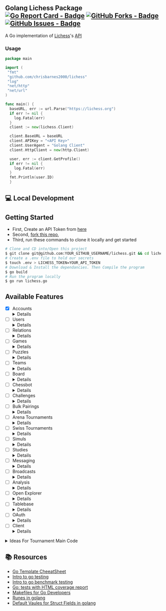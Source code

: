 ## Golang Lichess Package [![Go Report Card - Badge]][Go Report Card - Report] [![GitHub Forks - Badge]][GitHub Forks - Link] [![GitHub Issues - Badge]][GitHub Issues - Link]

[Go Report Card - Badge]: https://goreportcard.com/badge/github.com/chrisbarnes2000/lichess
[Go Report Card - Report]: https://goreportcard.com/report/github.com/chrisbarnes2000/lichess
<!-- [![Go Report Card](https://goreportcard.com/badge/github.com/chrisbarnes2000/lichess)](https://goreportcard.com/report/github.com/chrisbarnes2000/lichess) -->

[GitHub Forks - Badge]: https://img.shields.io/github/forks/ChrisBarnes2000/lichess.svg?style=flat-square
[GitHub Forks - Link]: https://github.com/ChrisBarnes2000/lichess/network
<!-- [![GitHub](https://img.shields.io/github/forks/ChrisBarnes2000/lichess.svg?style=flat-square)](https://github.com/ChrisBarnes2000/lichess/network) -->

[GitHub Issues - Badge]: https://img.shields.io/github/issues/ChrisBarnes2000/lichess.svg?style=flat-square
[GitHub Issues - Link]: https://github.com/ChrisBarnes2000/lichess/issues
<!-- [![GitHub](https://img.shields.io/github/issues/ChrisBarnes2000/lichess.svg?style=flat-square)](https://github.com/ChrisBarnes2000/lichess/issues) -->

<!-- [![NPM version](https://img.shields.io/npm/v/chris-barnes-lichess.svg?style=flat)](https://www.npmjs.com/package/chris-barnes-lichess) -->
<!-- [![NPM downloads](https://img.shields.io/npm/dm/chris-barnes-lichess.svg?style=flat)](https://npmjs.org/package/chris-barnes-lichess) -->
<!-- [![Build Status](https://img.shields.io/travis/ChrisBarnes2000/chris-barnes-lichess.svg?style=flat)](https://travis-ci.org/ChrisBarnes2000/chris-barnes-lichess) -->

A Go implementation of [Lichess](https://lichess.org)'s [API](https://lichess.org/api)

### Usage

```go
package main

import (
 "fmt"
 "github.com/chrisbarnes2000/lichess"
 "log"
 "net/http"
 "net/url"
)

func main() {
  baseURL, err := url.Parse("https://lichess.org")
  if err != nil {
    log.Fatal(err)
  }
  client := new(lichess.Client)

  client.BaseURL = baseURL
  client.APIKey = "<API Key>"
  client.UserAgent = "Golang Client"
  client.HttpClient = new(http.Client)

  user, err := client.GetProfile()
  if err != nil {
    log.Fatal(err)
  }
  fmt.Println(user.ID)
  }
```

## 💻 Local Development

## Getting Started

- First, Create an API Token from [here](https://lichess.org/account/oauth/token/create)
- Second, [fork this repo](https://github.com/chrisbarnes2000/lichess/fork),
- Third, run these commands to clone it locally and get started

```zsh
# Clone and CD into/Open this project
$ git clone git@github.com:YOUR_GITHUB_USERNAME/lichess.git && cd lichess
# Create a .env file to hold our secrets
$ touch .env > LICHESS_TOKEN=YOUR_API_TOKEN
# Download & Install the dependancies. Then Compile the program
$ go build
# Run the program locally
$ go run lichess.go
```

## Available Features


- [x] Accounts <details>
  - [X] GetProfile [API Docs](https://lichess.org/api#operation/accountMe), [location in our code](./account.go)
  - [X] GetEmail [API Docs](https://lichess.org/api#operation/accountEmail), [location in our code](./account.go)
  - [X] GetPreferences [API Docs](https://lichess.org/api#operation/account), [location in our code](./account.go)
  - [X] GetKidModeStatus [API Docs](https://lichess.org/api#operation/accountKid), [location in our code](./account.go)
  - [X] SetKidModeStatus[API Docs](https://lichess.org/api#operation/accountKidPost), [location in our code](./account.go)
  - [X] Unit Testing [location in our code](./account_test.go)
  </details>
- [ ] Users <details>
  - [ ] GetRLUsersStatus [API Docs](https://lichess.org/api#operation/apiUsersStatus), [location in our code](./users.go)
  - [ ] GetTopPlayers [API Docs](https://lichess.org/api#operation/player), [location in our code](./users.go)
  - [ ] GetLeaderboard [API Docs](https://lichess.org/api#operation/playerTopNbPerfType), [location in our code](./users.go)
  - [ ] GetUserPublicData [API Docs](https://lichess.org/api#operation/apiUser), [location in our code](./users.go)
  - [ ] GetPlayerHistory [API Docs](https://lichess.org/api#operation/apiUserRatingHistory), [location in our code](./users.go)
  - [ ] GetPlayerActivity [API Docs](https://lichess.org/api#operation/apiUserActivity), [location in our code](./users.go)
  - [ ] GetPlayerByID [API Docs](https://lichess.org/api#operation/apiUsers), [location in our code](./users.go)
  - [ ] GetTeamMembers [API Docs](https://lichess.org/api#operation/teamIdUsers), [location in our code](./users.go)
  - [ ] GetLiveStream [API Docs](https://lichess.org/api#operation/streamerLive), [location in our code](./users.go)
  - [ ] GetCrossTable [API Docs](https://lichess.org/api#operation/apiCrosstable), [location in our code](./users.go)
  - [ ] Unit Testing [location in our code](./users_test.go)
  </details>
- [ ] Relations <details>
  - [ ] GetFollowing [API Docs](https://lichess.org/api#operation/apiUserFollowing), [location in our code](./relations.go)
  - [ ] GetFollowers [API Docs](https://lichess.org/api#operation/apiUserFollowers), [location in our code](./relations.go)
  - [ ] Unit Testing [location in our code](./relations_test.go)
  </details>
- [ ] Games <details>
  - [ ] ExportOneGame [API Docs](https://lichess.org/api#operation/gamePgn), [location in our code](./game.go)
  - [ ] ExportOngoingGame [API Docs](https://lichess.org/api#operation/apiUserCurrentGame), [location in our code](./game.go)
  - [ ] ExportGames [API Docs](https://lichess.org/api#operation/apiGamesUser), [location in our code](./game.go)
  - [ ] ExportGameByID [API Docs](https://lichess.org/api#operation/gamesExportIds), [location in our code](./game.go)
  - [ ] StreamCurrentGames [API Docs](https://lichess.org/api#operation/gamesByUsers), [location in our code](./game.go)
  - [ ] GetOngoingGames [API Docs](https://lichess.org/api#operation/apiAccountPlaying), [location in our code](./game.go)
  - [ ] GetCurrentTvGames [API Docs](https://lichess.org/api#operation/tvChannels), [location in our code](./game.go)
  - [ ] StreamCurrentTvGame [API Docs](https://lichess.org/api#operation/tvFeed), [location in our code](./game.go)
  - [ ] StreamMovesFromGame [API Docs](https://lichess.org/api#operation/streamGame), [location in our code](./game.go)
  - [ ] ImportOneGame [API Docs](https://lichess.org/api#operation/gameImport), [location in our code](./game.go)
  - [ ] Unit Testing [location in our code](./game_test.go)
  </details>
- [ ] Puzzles <details>
  - [ ] GetDailyPuzzle [API Docs](https://lichess.org/api#operation/apiPuzzleDaily), [location in our code](./puzzles.go)
  - [ ] GetPuzzleActivity [API Docs](https://lichess.org/api#operation/apiPuzzleActivity), [location in our code](./puzzles.go)
  - [ ] GetPuzzleDashboard [API Docs](https://lichess.org/api#operation/apiPuzzleDashboard), [location in our code](./puzzles.go)
  - [ ] GetStormDashboard [API Docs](https://lichess.org/api#operation/apiStormDashboard), [location in our code](./puzzles.go)
  - [ ] Unit Testing [location in our code](./puzzle_test.go)
  </details>
- [ ] Teams <details>
  - [ ] GetTeamSwissTournaments [API Docs](https://lichess.org/api#operation/apiTeamSwiss), [location in our code](./teams.go)
  - [ ] GetSingleTeam [API Docs](https://lichess.org/api#operation/teamShow), [location in our code](./teams.go)
  - [ ] GetPopularTeams [API Docs](https://lichess.org/api#operation/teamAll), [location in our code](./teams.go)
  - [ ] TeamsofPlayer [API Docs](https://lichess.org/api#operation/teamOfUsername), [location in our code](./teams.go)
  - [ ] SearchTeams [API Docs](https://lichess.org/api#operation/teamSearch), [location in our code](./teams.go)
  - [ ] GetMembersofTeam [API Docs](https://lichess.org/api#operation/teamIdUsers), [location in our code](./teams.go)
  - [ ] GetTeamArenaTournaments [API Docs](https://lichess.org/api#operation/apiTeamArena), [location in our code](./teams.go)
  - [ ] JoinTeam [API Docs](https://lichess.org/api#operation/teamIdJoin), [location in our code](./teams.go)
  - [ ] LeaveTeam [API Docs](https://lichess.org/api#operation/teamIdQuit), [location in our code](./teams.go)
  - [ ] KickFromTeam [API Docs](https://lichess.org/api#operation/teamIdKickUserId), [location in our code](./teams.go)
  - [ ] MessageAllTeamMembers [API Docs](https://lichess.org/api#operation/teamIdPmAll), [location in our code](./teams.go)
  - [ ] Unit Testing [location in our code](./teams_test.go)
  </details>
- [ ] Board <details>
  - [ ] StreamIncomingEvents [API Docs](https://lichess.org/api#operation/apiStreamEvent), [location in our code](./board.go)
  - [ ] CreateSeek [API Docs](https://lichess.org/api#operation/apiBoardSeek), [location in our code](./board.go)
  - [ ] StreamBaordGameState/GetBoardGameState [API Docs](https://lichess.org/api#operation/boardGameStream), [location in our code](./board.go)
  - [ ] MakeBoardMove [API Docs](https://lichess.org/api#operation/boardGameMove), [location in our code](./board.go)
  - [ ] WriteInChat [API Docs](https://lichess.org/api#operation/boardGameChat), [location in our code](./board.go)
  - [ ] AbortGame [API Docs](https://lichess.org/api#operation/boardGameAbort), [location in our code](./board.go)
  - [ ] ResignGame [API Docs](https://lichess.org/api#operation/boardGameResign), [location in our code](./board.go)
  - [ ] HandleDrawOffers [API Docs](https://lichess.org/api#operation/boardGameDraw), [location in our code](./board.go)
  - [ ] Unit Testing [location in our code](./board_test.go)
  </details>
- [ ] Chessbot <details>
  - [ ] StreamIncomingEvents [API Docs](https://lichess.org/api#operation/apiStreamEvent), [location in our code](./board.go)
  - [ ] UpgradeToBotAccount [API Docs](https://lichess.org/api#operation/botAccountUpgrade), [location in our code](./bot.go)
  - [ ] StreamBotGameState [API Docs](https://lichess.org/api#operation/botGameStream), [location in our code](./bot.go)
  - [ ] MakeBotMove [API Docs](https://lichess.org/api#operation/botGameMove), [location in our code](./bot.go)
  - [ ] BotWriteInChat [API Docs](https://lichess.org/api#operation/botGameChat), [location in our code](./bot.go)
  - [ ] BotAbortGame [API Docs](https://lichess.org/api#operation/botGameAbort), [location in our code](./bot.go)
  - [ ] BotResginGame [API Docs](https://lichess.org/api#operation/botGameResign), [location in our code](./bot.go)
  - [ ] Unit Testing [location in our code](./chessbot_test.go)
  </details>
- [ ] Challenges <details>
  - [ ] CreateChallenge [API Docs](https://lichess.org/api#operation/challengeCreate), [location in our code](./challenges)
  - [ ] AcceptChallenge [API Docs](https://lichess.org/api#operation/challengeAccept), [location in our code](./challenges)
  - [ ] DeclineChallenge [API Docs](https://lichess.org/api#operation/challengeDecline), [location in our code](./challenges)
  - [ ] CancelChallenge [API Docs](https://lichess.org/api#operation/challengeCancel), [location in our code](./challenges)
  - [ ] ChallengeTheAI [API Docs](https://lichess.org/api#operation/challengeAi), [location in our code](./challenges)
  - [ ] OpenEndedChallenge [API Docs](https://lichess.org/api#operation/challengeOpen), [location in our code](./challenges)
  - [ ] StartClocks [API Docs](https://lichess.org/api#operation/challengeStartClocks), [location in our code](./challenges)
  - [ ] AddToOpponentClock [API Docs](https://lichess.org/api#operation/roundAddTime), [location in our code](./challenges)
  - [ ] CreateAdminChallenge [API Docs](https://lichess.org/api#operation/challengeCreateAdmin), [location in our code](./challenges)
  - [ ] Unit Testing [location in our code](./challenges_test.go)
   </details>
- [ ] Bulk Pairings <details>
  - [ ] ViewUpcomingBulkPairings [API Docs](https://lichess.org/api#operation/bulkPairingGet), [location in our code](./bulkpairing.go)
  - [ ] CreateBulkPairing [API Docs](https://lichess.org/api#operation/bulkPairingCreate), [location in our code](./bulkpairing.go)
  - [ ] ManuallyStartClocks [API Docs](https://lichess.org/api#operation/bulkPairingStartClocks), [location in our code](./bulkpairing.go)
  - [ ] CancelBulkPairing [API Docs](https://lichess.org/api#operation/bulkPairingDelete), [location in our code](./bulkpairing.go)
  - [ ] Unit Testing [location in our code](bulkpairings_test.go)
  </details>
- [ ] Arena Tournaments <details>
  - [ ] GetCurrentArenaTournaments [API Docs](https://lichess.org/api#operation/apiTournament), [location in our code](./arenatournaments.go)
  - [ ] CreateArenaTournament [API Docs](https://lichess.org/api#operation/apiTournamentPost), [location in our code](./arenatournaments.go)
  - [ ] GetArenaTournamentInfo [API Docs](https://lichess.org/api#operation/tournament), [location in our code](./arenatournaments.go)
  - [ ] UpdateArenaTournament [API Docs](https://lichess.org/api#operation/apiTournamentUpdate), [location in our code](./arenatournaments.go)
  - [ ] JoinArenaTournament [API Docs](https://lichess.org/api#operation/apiTournamentJoin), [location in our code](./arenatournaments.go)
  - [ ] TerminateArenaTournament [API Docs](https://lichess.org/api#operation/apiTournamentTerminate), [location in our code](./arenatournaments.go)
  - [ ] UpdateTeamBattle [API Docs](https://lichess.org/api#operation/apiTournamentTeamBattlePost), [location in our code](./arenatournaments.go)
  - [ ] ExportArenaTournamentGames [API Docs](https://lichess.org/api#operation/gamesByTournament), [location in our code](./arenatournaments.go)
  - [ ] GetArenaTournamentResults [API Docs](https://lichess.org/api#operation/resultsByTournament), [location in our code](./arenatournaments.go)
  - [ ] GetTeamStandingFromArenaTournament [API Docs](https://lichess.org/api#operation/teamsByTournament), [location in our code](./arenatournaments.go)
  - [ ] GetArenaTournamentsCreatedByUser [API Docs](https://lichess.org/api#operation/apiUserNameTournamentCreated), [location in our code](./arenatournaments.go)
  - [ ] GetTeamArenaTournaments [API Docs](https://lichess.org/api#operation/apiTeamArena), [location in our code](./arenatournaments.go)
  - [ ] Unit Testing [location in our code](./arenatournaments_test.go)
  </details>
- [ ] Swiss Tournaments <details>
  - [ ] CreateSwissTournament [API Docs](https://lichess.org/api#operation/apiSwissNew), [location in our code](./swisstournaments.go)
  - [ ] TerminateSwissTournament [API Docs](https://lichess.org/api#operation/apiSwissTerminate), [location in our code](./swisstournaments.go)
  - [ ] ExportTRFSwissTournament [API Docs](https://lichess.org/api#operation/swissTrf), [location in our code](./swisstournaments.go)
  - [ ] ExportGameFromSwissTournament [API Docs](https://lichess.org/api#operation/gamesBySwiss), [location in our code](./swisstournaments.go)
  - [ ] GetSwissTournamentResults [API Docs](https://lichess.org/api#operation/resultsBySwiss), [location in our code](./swisstournaments.go)
  - [ ] GetTeamSwissTournaments [API Docs](https://lichess.org/api#operation/apiTeamSwiss), [location in our code](./swisstournaments.go)
  - [ ] Unit Testing [location in our code](./swisstournaments_test.go)
  </details>
- [ ] Simuls <details>
  - [ ] GetCurrentSimuls [API Docs](https://lichess.org/api#operation/apiSimul), [location in our code](./simuls.go)
  - [ ] Unit Testing [location in our code](./simuls_test.go)
  </details>
- [ ] Studies <details>
  - [ ] ExportOneStudyChapter [API Docs](https://lichess.org/api#operation/studyChapterPgn), [location in our code](./studies.go)
  - [ ] ExportAllChapters [API Docs](https://lichess.org/api#operation/studyAllChaptersPgn), [location in our code](./studies.go)
  - [ ] ExportAllStudieFromUser [API Docs](https://lichess.org/api#operation/studyExportAllPgn), [location in our code](./studies.go)
  - [ ] Unit Testing [location in our code](./studies_test.go)
  </details>
- [ ] Messaging <details>
  - [ ] SendPrivateMessage [API Docs](https://lichess.org/api#operation/inboxUsername), [location in our code](./messages.go)
  - [ ] Unit Testing [location in our code](./messages_test.go)
  </details>
- [ ] Broadcasts <details>
  - [ ] GetOfficialBroadcasts [API Docs](https://lichess.org/api#operation/broadcastIndex), [location in our code](./broadcasts.go)
  - [ ] CreateBroadcast [API Docs](https://lichess.org/api#operation/broadcastCreate), [location in our code](./broadcasts.go)
  - [ ] GetBroadcast [API Docs](https://lichess.org/api#operation/broadcastGet), [location in our code](./broadcasts.go)
  - [ ] UpdateBroadcast [API Docs](https://lichess.org/api#operation/broadcastUpdate), [location in our code](./broadcasts.go)
  - [ ] PushPNGToBroadcast [API Docs](https://lichess.org/api#operation/broadcastPush), [location in our code](./broadcasts.go)
  - [ ] Unit Testing [location in our code](broadcasts_test.go)
  </details>
- [ ] Analysis <details>
  - [ ] GetCloudEvaluation [API Docs](https://lichess.org/api#operation/apiCloudEval), [location in our code](./analysis.go)
  - [ ] Unit Testing [location in our code](./analysis_test.go)
  </details>
- [ ] Open Explorer <details>
  - [ ] MasterGames [API Docs](https://lichess.org/api#operation/openingExplorerMaster), [location in our code](./openexplorer.go)
  - [ ] LichessGames [API Docs](https://lichess.org/api#operation/openingExplorerLichess), [location in our code](./openexplorer.go)
  - [ ] OTBMasterGames [API Docs](https://lichess.org/api#operation/openingExplorerMasterGame), [location in our code](./openexplorer.go)
  - [ ] OpeningExplorerStats [API Docs](https://lichess.org/api#operation/openingExplorerStats), [location in our code](./openexplorer.go)
  - [ ] Unit Testing [location in our code](./openexplorer_test.go)
  </details>
- [ ] Tablebase <details>
  - [ ] TablebaseLookup [API Docs](https://lichess.org/api#operation/tablebaseStandard), [location in our code](./tablebase.go)
  - [ ] TablebaseLookupForAtomicChess [API Docs](https://lichess.org/api#operation/tablebaseAtomic), [location in our code](./tablebase.go)
  - [ ] TablebaseLookupForAntiChess [API Docs](https://lichess.org/api#operation/antichessAtomic), [location in our code](./tablebase.go)
  - [ ] Unit Testing [location in our code](./tablebase_test.go)
  </details>
- [ ] OAuth <details>
  <!-- ACCOUNT -->
  - [ ] GetPuzzleActivity [API Docs](https://lichess.org/api#operation/apiPuzzleActivity), [location in our code](./oauth.go)
  - [ ] GetPuzzleDashBoard [API Docs](https://lichess.org/api#operation/apiPuzzleDashboard), [location in our code](./oauth.go)
  - [ ] GetProfile [API Docs](https://lichess.org/api#operation/accountMe), [location in our code](./oauth.go)
  - [ ] GetEmail [API Docs](https://lichess.org/api#operation/accountEmail), [location in our code](./oauth.go)
  - [ ] GetPreferences [API Docs](https://lichess.org/api#operation/account), [location in our code](./oauth.go)
  - [ ] GetKidModeStatus [API Docs](https://lichess.org/api#operation/accountKid), [location in our code](./oauth.go)
  - [ ] SetKidModeStatus [API Docs](https://lichess.org/api#operation/accountKidPost), [location in our code](./oauth.go)
  <!-- GAME -->
  - [ ] ExportGames [API Docs](https://lichess.org/api#operation/apiGamesUser), [location in our code](./oauth.go)
  - [ ] GetOngoingGames [API Docs](https://lichess.org/api#operation/apiAccountPlaying), [location in our code](./oauth.go)
  - [ ] ImportOneGame [API Docs](https://lichess.org/api#operation/gameImport), [location in our code](./oauth.go)
  <!-- STUDIES -->
  - [ ] ExportAllStudieFromUser [API Docs](https://lichess.org/api#operation/studyExportAllPgn), [location in our code](./oauth.go)
  <!-- BRODCASTS -->
  - [ ] CreateBroadcast [API Docs](https://lichess.org/api#operation/broadcastCreate), [location in our code](./oauth.go)
  - [ ] GetBroadcast [API Docs](https://lichess.org/api#operation/broadcastGet), [location in our code](./oauth.go)
  - [ ] UpdateBroadcast [API Docs](https://lichess.org/api#operation/broadcastUpdate), [location in our code](./oauth.go)
  - [ ] PushPNGToBroadcast [API Docs](https://lichess.org/api#operation/broadcastPush), [location in our code](./oauth.go)
  <!-- TEAM -->
  - [ ] JoinTeam [API Docs](https://lichess.org/api#operation/teamIdJoin), [location in our code](./oauth.go)
  - [ ] LeaveTeam [API Docs](https://lichess.org/api#operation/teamIdQuit), [location in our code](./oauth.go)
  - [ ] KickFromTeam [API Docs](https://lichess.org/api#operation/teamIdKickUserId), [location in our code](./oauth.go)
  - [ ] MessageAllTeamMembers [API Docs](https://lichess.org/api#operation/teamIdPmAll), [location in our code](./oauth.go)
  - [ ] Unit Testing [location in our code](./oauth_test.go)
  </details>
- [ ] Client <details>
  - [X] newRequest [API Docs](https://lichess.org/api#section/Introduction/Clients), [location in our code](./client.go)
  - [X] do [API Docs](https://lichess.org/api#section/Introduction/Clients), [location in our code](./client.go)
  - [X] Unit Testing [location in our code](./client_test.go)
  </details>

<details> <summary>Ideas For Tournament Main Code</summary>

Afetr setting things up for the Chess club at MakeSchool to compete and learn from eachother I have noticed these features are missing from the tournament sections of lichess.org and will be looking into how one mighth add these

  1. Ability to Kick/Pause Members
  2. Ability to Invite people you follow
  3. Ability to Pick who you compete against
  4. Ability to Change How Matches are paird up
  5. Ability to Link to Twitter/Twitch/Discord/Slack Group Channel for voice/disscussion
  6. Dispay Tournaments you've joined via quick button on mobile and desktop versions

</details>

## 📚 Resources

- [Go Template CheeatSheet](https://curtisvermeeren.github.io/2017/09/14/Golang-Templates-Cheatsheet)
- [Intro to go testing](https://tutorialedge.net/golang/intro-testing-in-go/)
- [Intro to go benchmark testing](https://tutorialedge.net/golang/benchmarking-your-go-programs/)
- [Go: tests with HTML coverage report](https://kenanbek.medium.com/go-tests-with-html-coverage-report-f977da09552d)
- [Makefiles for Go Developers](https://tutorialedge.net/golang/makefiles-for-go-developers/)
- [Runes in golang](https://www.geeksforgeeks.org/rune-in-golang/)
- [Default Vaules for Struct Fields in golang](https://www.geeksforgeeks.org/how-to-assign-default-value-for-struct-field-in-golang/)
